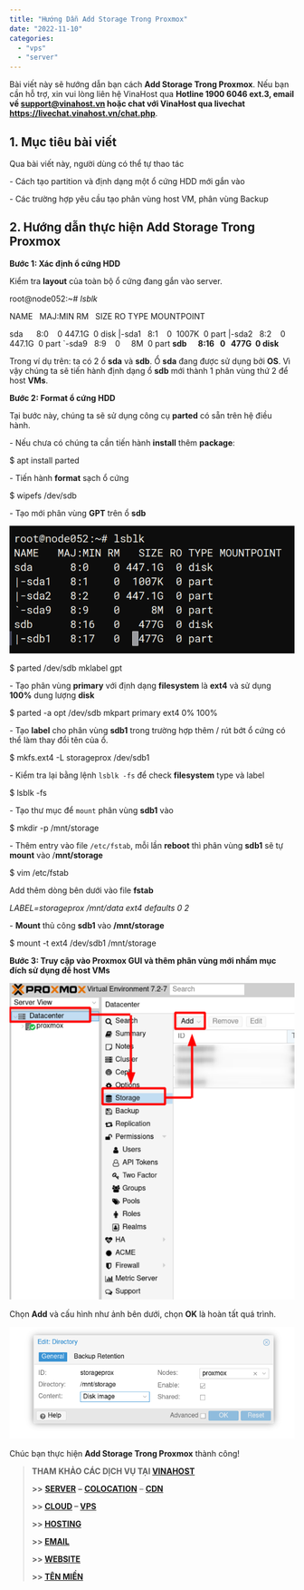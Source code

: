 ```yaml
---
title: "Hướng Dẫn Add Storage Trong Proxmox"
date: "2022-11-10"
categories: 
  - "vps"
  - "server"
---
```


Bài viết này sẽ hướng dẫn bạn cách **Add Storage Trong Proxmox**. Nếu bạn cần hỗ trợ, xin vui lòng liên hệ VinaHost qua **Hotline 1900 6046 ext.3, email về support@vinahost.vn hoặc chat với VinaHost qua livechat https://livechat.vinahost.vn/chat.php**.

## 1\. Mục tiêu bài viết

Qua bài viết này, người dùng có thể tự thao tác

\- Cách tạo partition và định dạng một ổ cứng HDD mới gắn vào

\- Các trường hợp yêu cầu tạo phân vùng host VM, phân vùng Backup

## 2\. Hướng dẫn thực hiện Add Storage Trong Proxmox

**Bước 1: Xác định ổ cứng HDD**

Kiểm tra **layout** của toàn bộ ổ cứng đang gắn vào server.

  root@node052:~# _lsblk_

  NAME   MAJ:MIN RM   SIZE RO TYPE MOUNTPOINT

  sda      8:0    0 447.1G  0 disk
  |-sda1   8:1    0  1007K  0 part
  |-sda2   8:2    0 447.1G  0 part
  \`-sda9   8:9    0     8M  0 part
  **sdb      8:16   0   477G  0 disk** 

Trong ví dụ trên: ta có 2 ổ **sda** và **sdb**. Ổ **sda** đang được sử dụng bởi **OS**. Vì vậy chúng ta sẽ tiến hành định dạng ổ **sdb** mới thành 1 phân vùng thứ 2 để host **VMs**.

**Bước 2: Format ổ cứng HDD**

Tại bước này, chúng ta sẽ sử dụng công cụ **parted** có sẵn trên hệ điều hành.

\- Nếu chưa có chúng ta cần tiến hành **install** thêm **package**:

  $ apt install parted

\- Tiến hành **format** sạch ổ cứng

  $ wipefs /dev/sdb

\- Tạo mới phân vùng **GPT** trên ổ **sdb**

![Add Storage Trong Proxmox](images/huong-dan-add-storage-trong-proxmox-1.png)

  $ parted /dev/sdb mklabel gpt

\- Tạo phân vùng **primary** với định dạng **filesystem** là **ext4** và sử dụng **100%** dung lượng **disk**

  $ parted -a opt /dev/sdb mkpart primary ext4 0% 100%

_\-_ Tạo **label** cho phân vùng **sdb1** trong trường hợp thêm / rút bớt ổ cứng có thể làm thay đổi tên của ổ.

  $ mkfs.ext4 -L storageprox /dev/sdb1

_\-_ Kiểm tra lại bằng lệnh `lsblk -fs` để check **filesystem** type và label

  $ lsblk -fs

_\-_ Tạo thư mục để `mount` phân vùng **sdb1** vào

  $ mkdir -p /mnt/storage

\- Thêm entry vào file `/etc/fstab`, mỗi lần **reboot** thì phân vùng **sdb1** sẽ tự **mount** vào /**mnt/storage**

  $ vim /etc/fstab

Add thêm dòng bên dưới vào file **fstab**

_LABEL=storageprox /mnt/data ext4 defaults 0 2_

\- **Mount** thủ công **sdb1** vào **/mnt/storage**

  $ mount -t ext4 /dev/sdb1 /mnt/storage

**Bước 3: Truy cập vào Proxmox GUI và thêm phân vùng mới nhầm mục đích sử dụng để host VMs**

![Add Storage Trong Proxmox](images/huong-dan-add-storage-trong-proxmox-2.png)

Chọn **Add** và cấu hình như ảnh bên dưới, chọn **OK** là hoàn tất quá trình.

![Add Storage Trong Proxmox](images/huong-dan-add-storage-trong-proxmox-3.png)

Chúc bạn thực hiện **Add Storage Trong Proxmox** thành công!

> **THAM KHẢO CÁC DỊCH VỤ TẠI [VINAHOST](https://vinahost.vn/)**
> 
> **\>>** [**SERVER**](https://vinahost.vn/thue-may-chu-rieng/) **–** [**COLOCATION**](https://vinahost.vn/colocation.html) – [**CDN**](https://vinahost.vn/dich-vu-cdn-chuyen-nghiep)
> 
> **\>> [CLOUD](https://vinahost.vn/cloud-server-gia-re/) – [VPS](https://vinahost.vn/vps-ssd-chuyen-nghiep/)**
> 
> **\>> [HOSTING](https://vinahost.vn/wordpress-hosting)**
> 
> **\>> [EMAIL](https://vinahost.vn/email-hosting)**
> 
> **\>> [WEBSITE](http://vinawebsite.vn/)**
> 
> **\>> [TÊN MIỀN](https://vinahost.vn/ten-mien-gia-re/)**
